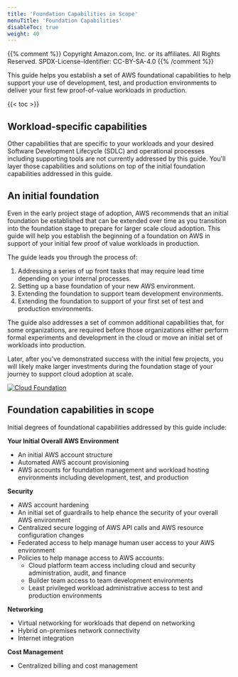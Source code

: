 ```yaml
---
title: 'Foundation Capabilities in Scope'
menuTitle: 'Foundation Capabilities'
disableToc: true
weight: 40
---
```


{{% comment %}}
Copyright Amazon.com, Inc. or its affiliates. All Rights Reserved.
SPDX-License-Identifier: CC-BY-SA-4.0
{{% /comment %}}

This guide helps you establish a set of AWS foundational capabilities to help support your use of development, test, and production environments to deliver your first few proof-of-value workloads in production. 

{{< toc >}}

## Workload-specific capabilities

Other capabilities that are specific to your workloads and your desired Software Development Lifecycle (SDLC) and operational processes including supporting tools are not currently addressed by this guide. You'll layer those capabilities and solutions on top of the initial foundation capabilities addressed in this guide.

## An initial foundation

Even in the early project stage of adoption, AWS recommends that an initial foundation be established that can be extended over time as you transition into the foundation stage to prepare for larger scale cloud adoption. This guide will help you establish the beginning of a foundation on AWS in support of your initial few proof of value workloads in production.

The guide leads you through the process of:
1. Addressing a series of up front tasks that may require lead time depending on your internal processes.
2. Setting up a base foundation of your new AWS environment.
3. Extending the foundation to support team development environments.
4. Extending the foundation to support of your first set of test and production environments.

The guide also addresses a set of common additional capabilities that, for some organizations, are required before those organizations either perform formal experiments and development in the cloud or move an initial set of workloads into production.

Later, after you've demonstrated success with the initial few projects, you will likely make larger investments during the foundation stage of your journey to support cloud adoption at scale.

[![Cloud Foundation](/images/00-intro/initial-foundation-foundation.png?height=600px)](/images/00-intro/initial-foundation-foundation.png)

## Foundation capabilities in scope

Initial degrees of foundational capabilities addressed by this guide include:

**Your Initial Overall AWS Environment**
* An initial AWS account structure
* Automated AWS account provisioning
* AWS accounts for foundation management and workload hosting environments including development, test, and production

**Security**
* AWS account hardening
* An initial set of guardrails to help ehance the security of your overall AWS environment
* Centralized secure logging of AWS API calls and AWS resource configuration changes
* Federated access to help manage human user access to your AWS environment
* Policies to help manage access to AWS accounts:
  * Cloud platform team access including cloud and security administration, audit, and finance
  * Builder team access to team development environments
  * Least privileged workload administrative access to test and production environments

**Networking**
* Virtual networking for workloads that depend on networking
* Hybrid on-premises network connectivity
* Internet integration

**Cost Management**
* Centralized billing and cost management